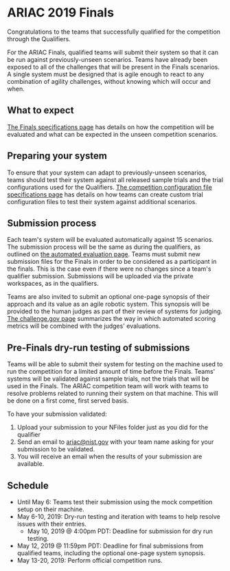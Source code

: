 # ARIAC 2019 Finals

Congratulations to the teams that successfully qualified for the competition through the Qualifiers.

For the ARIAC Finals, qualified teams will submit their system so that it can be run against previously-unseen scenarios.
Teams have already been exposed to all of the challenges that will be present in the Finals scenarios.
A single system must be designed that is agile enough to react to any combination of agility challenges, without knowing which will occur and when.

## What to expect

[The Finals specifications page](https://bitbucket.org/osrf/ariac/wiki/2019/finals_specs) has details on how the competition will be evaluated and what can be expected in the unseen competition scenarios.

## Preparing your system

To ensure that your system can adapt to previously-unseen scenarios, teams should test their system against all released sample trials and the trial configurations used for the Qualifiers.
[The competition configuration file specifications page](https://bitbucket.org/osrf/ariac/wiki/2019/configuration_spec) has details on how teams can create custom trial configuration files to test their system against additional scenarios.

## Submission process

Each team's system will be evaluated automatically against 15 scenarios.
The submission process will be the same as during the qualifiers, as outlined on [the automated evaluation page](https://bitbucket.org/osrf/ariac/wiki/2019/automated_evaluation).
Teams must submit new submission files for the Finals in order to be considered as a participant in the finals.
This is the case even if there were no changes since a team's qualifier submission.
Submissions will be uploaded via the private workspaces, as in the qualifiers.


Teams are also invited to submit an optional one-page synopsis of their approach and its value as an agile robotic system.
This synopsis will be provided to the human judges as part of their review of systems for judging.
[The challenge.gov page](https://challenge.gov/a/buzz/challenge/999/ideas/top) summarizes the way in which automated scoring metrics will be combined with the judges' evaluations.

## Pre-Finals dry-run testing of submissions

Teams will be able to submit their system for testing on the machine used to run the competition for a limited amount of time before the Finals.
Teams' systems will be validated against sample trials, not the trials that will be used in the Finals.
The ARIAC competition team will work with teams to resolve problems related to running their system on that machine.
This will be done on a first come, first served basis.

To have your submission validated:

1. Upload your submission to your NFiles folder just as you did for the qualifier
2. Send an email to ariac@nist.gov with your team name asking for your submission to be validated.
3. You will receive an email when the results of your submission are available.

## Schedule


- Until May 6: Teams test their submission using the mock competition setup on their machine.
- May 6-10, 2019: Dry-run testing and iteration with teams to help resolve issues with their entries.
    - May 10, 2019 @ 4:00pm PDT: Deadline for submission for dry run testing.
- May 12, 2019 @ 11:59pm PDT: Deadline for final submissions from qualified teams, including the optional one-page system synopsis.
- May 13-20, 2019: Perform official competition runs.